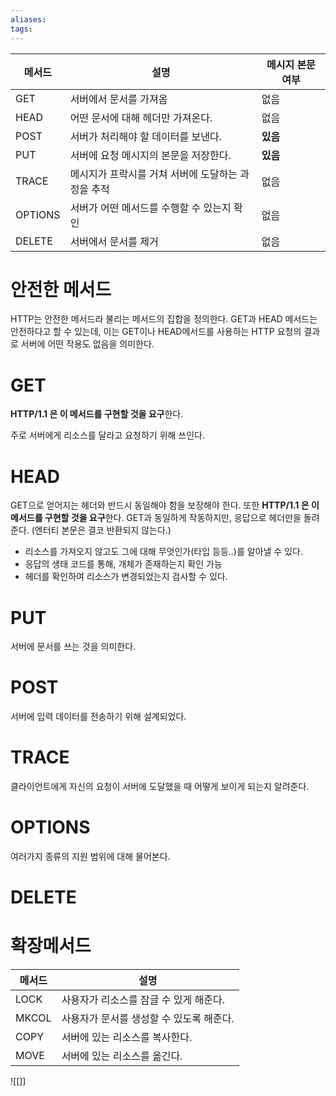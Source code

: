 ```yaml
---
aliases: 
tags:
---
```


| 메서드     | 설명                           | 메시지 본문 여부       |
| ------- | ---------------------------- | --------------- |
| GET     | 서버에서 문서를 가져옴                 | 없음              |
| HEAD    | 어떤 문서에 대해 헤더만 가져온다.          | 없음              |
| POST    | 서버가 처리해야 할 데이터를 보낸다.         | **있음**          |
| PUT     | 서버에 요청 메시지의 본문을 저장한다.        |  **있음**         |
| TRACE   | 메시지가 프락시를 거쳐 서버에 도달하는 과정을 추적 | 없음              |
| OPTIONS | 서버가 어떤 메서드를 수행할 수 있는지 확인     | 없음              |
| DELETE  | 서버에서 문서를 제거                  | 없음              |

# 안전한 메서드
HTTP는 안전한 메서드라 불리는 메서드의 집합을 정의한다. GET과 HEAD 메서드는 안전하다고 할 수 있는데, 이는 GET이나 HEAD메서드를 사용하는 HTTP 요청의 결과로 서버에 어떤 작용도 없음을 의미한다. 

# GET
**HTTP/1.1 은 이 메서드를 구현할 것을 요구**한다. 

주로 서버에게 리소스를 달라고 요청하기 위해 쓰인다. 

# HEAD
GET으로 얻어지는 헤더와 반드시 동일해야 함을 보장해야 한다.
또한 **HTTP/1.1 은 이 메서드를 구현할 것을 요구**한다.
GET과 동일하게 작동하지만, 응답으로 헤더만을 돌려준다. (엔터티 본문은 결코 반환되지 않는다.)

- 리소스를 가져오지 않고도 그에 대해 무엇인가(타입 등등..)를 알아낼 수 있다. 
- 응답의 생태 코드를 통해, 개체가 존재하는지 확인 가능
- 헤더를 확인하여 리소스가 변경되었는지 검사할 수 있다. 


# PUT

서버에 문서를 쓰는 것을 의미한다. 


# POST
서버에 입력 데이터를 전송하기 위해 설계되었다.


# TRACE
클라이언트에게 자신의 요청이 서버에 도달했을 때 어떻게 보이게 되는지 알려준다. 


# OPTIONS
여러가지 종류의 지원 범위에 대해 물어본다. 

# DELETE


# 확장메서드

| 메서드   | 설명                      |
| ----- | ----------------------- |
| LOCK  | 사용자가 리소스를 잠글 수 있게 해준다.  |
| MKCOL | 사용자가 문서를 생성할 수 있도록 해준다. |
| COPY  | 서버에 있는 리소스를 복사한다.       |
| MOVE  | 서버에 있는 리소스를 옮긴다.        |




![[]]

